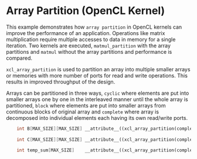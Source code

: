 Array Partition (OpenCL Kernel)
================================
This example demonstrates how `array partition` in OpenCL kernels can improve the performance of an application. Operations like matrix
multiplication require multiple accesses to data in memory for a single iteration. Two kernels are executed, `matmul_partition` with the array partitions and 
`matmul` without the array partitions and performance is compared.

`xcl_array_partition` is used to partition an array into multiple smaller arrays or memories with more number of ports for read and 
write operations. This results in improved throughput of the design.

Arrays can be partitioned in three ways, `cyclic` where elements are put into smaller arrays one by one in the interleaved manner 
until the whole array is partitioned, `block` where elements are put into smaller arrays from continuous blocks of original array and 
`complete` where array is decomposed into individual elements each having its own read/write ports.

```c++
    int B[MAX_SIZE][MAX_SIZE] __attribute__((xcl_array_partition(complete, 2)));
    
    int C[MAX_SIZE][MAX_SIZE] __attribute__((xcl_array_partition(complete, 2)));

    int temp_sum[MAX_SIZE]    __attribute__((xcl_array_partition(complete, 1)));
```
